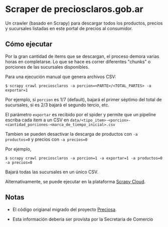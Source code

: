 # Scraper de preciosclaros.gob.ar

Un crawler (basado en Scrapy) para descargar todos los productos, precios y
sucursales listadas en este portal de precios al consumidor.

## Cómo ejecutar

Por la gran cantidad de items que se descargan, el proceso demora varias
horas en completarse. Lo que se hace es correr diferentes
"chunks" o porciones de las sucursales disponibles.

Para una ejecución manual que genera archivos CSV:

```
$ scrapy crawl preciosclaros -a porcion=<PARTE>/<TOTAL_PARTES> -a exportar=1
```

Por ejemplo, si `porcion` es 1/7 (default), bajará el primer séptimo del total
de sucursales, si es 2/3 bajará el segundo tercio, etc.

El parámetro `exportar` es recibido por el spider y permite que un pipeline
escriba cada item a un CSV en
`data/<tipo_item>-<porcion>-<cantidad_porciones-<marca_de_tiempo_inicial>.csv`

Tambien se pueden desactivar la descarga de productos con `-a productos=0` y
precios con `-a precios=0`

Por ejemplo,

```
$ scrapy crawl preciosclaros -a porcion=1 -a exportar=1 -a productos=0 -a precios=0
```

Bajará todas las sucursales en un único CSV.


Alternativamente, se puede ejecutar en la plataforma [Scrapy Cloud](https://scrapinghub.com/scrapy-cloud/).


## Notas

- El código origianal migrado del proyecto [Preciosa](https://github.com/mgaitan/preciosa).

- Esta información deberia ser provista por la Secretaria de Comercio